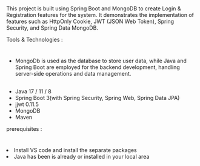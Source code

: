 # 
This project is built using Spring Boot and MongoDB to create Login & Registration features for the system. It demonstrates the implementation of features
such as HttpOnly Cookie, JWT (JSON Web Token), Spring Security, and Spring Data MongoDB. 

Tools & Technologies :
#
<ul>
  <li>MongoDb is used as the database to store user data, while Java and Spring Boot are employed for the backend development, handling server-side operations
      and data management.</li>
  
##
  
  <li>Java 17 / 11 / 8</li>
  <li>Spring Boot 3(with Spring Security, Spring Web, Spring Data JPA)</li>
  <li>jjwt 0.11.5</li>
  <li>MongoDB</li>
  <li>Maven</li>
</ul>

prerequisites :
#
<li>Install VS code and install the separate packages</li>
<li>Java has been is already or installed in your local area</li>
